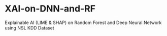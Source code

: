 # XAI-on-DNN-and-RF
Explainable AI (LIME &amp; SHAP) on Random Forest and Deep Neural Network using NSL KDD Dataset
